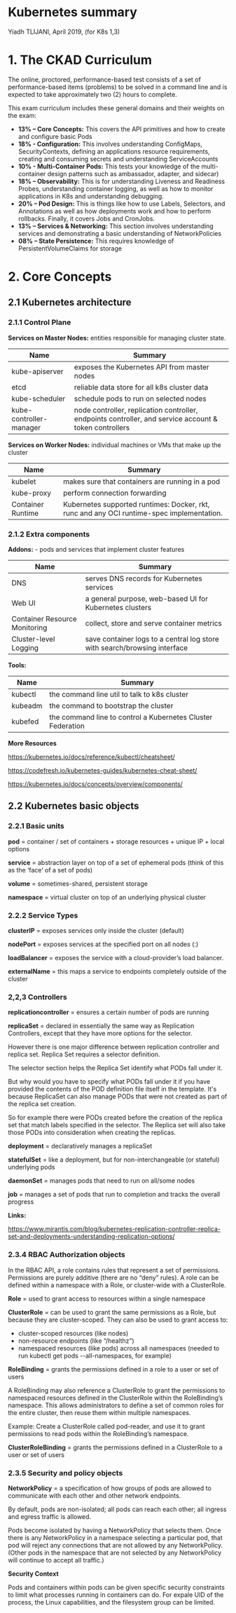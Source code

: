 # Kubernetes summary

Yiadh TLIJANI, April 2019, (for K8s 1,3)

# 1. The CKAD Curriculum

The online, proctored, performance-based test consists of a set of performance-based items (problems) to be solved in a command line and is expected to take approximately two (2) hours to complete.

This exam curriculum includes these general domains and their weights on the exam:

* **13% – Core Concepts:** This covers the API primitives and how to create and configure basic Pods
* **18% - Configuration:** This involves understanding ConfigMaps, SecurityContexts, defining an applications resource requirements, creating and consuming secrets and understanding ServiceAccounts
* **10% - Multi-Container Pods:** This tests your knowledge of the multi-container design patterns such as ambassador, adapter, and sidecar)
* **18% – Observability:** This is for understanding Liveness and Readiness Probes, understanding container logging, as well as how to monitor applications in K8s and understanding debugging.
* **20% – Pod Design:** This is things like how to use Labels, Selectors, and Annotations as well as how deployments work and how to perform rollbacks. Finally, it covers Jobs and CronJobs.
* **13% – Services & Networking:** This section involves understanding services and demonstrating a basic understanding of NetworkPolicies
* **08% – State Persistence:** This requires knowledge of PersistentVolumeClaims for storage



# 2. Core Concepts

## 2.1 Kubernetes architecture

### 2.1.1 Control Plane

**Services on Master Nodes:** entities responsible for managing cluster state.

| Name                     | Summary |
| ------------------------ | ------------- |
| kube-apiserver           | exposes the Kubernetes API from master nodes  |
| etcd                     | reliable data store for all k8s cluster data  |
| kube-scheduler           | schedule pods to run on selected nodes |
| kube-controller-manager  | node controller, replication controller, endpoints controller, and service account & token controllers |


**Services on Worker Nodes:** individual machines or VMs that make up the cluster

| Name              | Summary                                                                                   |
| ----------------- | ----------------------------------------------------------------------------------------- |
| kubelet           | makes sure that containers are running in a pod                                           |
| kube-proxy        | perform connection forwarding                                                             |
| Container Runtime | Kubernetes supported runtimes: Docker, rkt, runc and any OCI runtime-spec implementation. |

### 2.1.2 Extra components

**Addons:** - pods and services that implement cluster features

| Name                          | Summary                                                                   |
| ----------------------------- | ------------------------------------------------------------------------- |
| DNS                           | serves DNS records for Kubernetes services                                |
| Web UI                        | a general purpose, web-based UI for Kubernetes clusters                   |
| Container Resource Monitoring | collect, store and serve container metrics                                |
| Cluster-level Logging         | save container logs to a central log store with search/browsing interface |

**Tools:**

| Name                  | Summary                                                     |
| --------------------- | ----------------------------------------------------------- |
| kubectl               | the command line util to talk to k8s cluster                |
| kubeadm               | the command to bootstrap the cluster                        |
| kubefed               | the command line to control a Kubernetes Cluster Federation |

**More Resources**

https://kubernetes.io/docs/reference/kubectl/cheatsheet/

https://codefresh.io/kubernetes-guides/kubernetes-cheat-sheet/

https://kubernetes.io/docs/concepts/overview/components/



## 2.2 Kubernetes basic objects

### 2.2.1 Basic units

**pod** = container / set of containers + storage resources + unique IP + local options

**service** = abstraction layer on top of a set of ephemeral pods (think of this as the ‘face’ of a set of pods)

**volume** = sometimes-shared, persistent storage

**namespace** = virtual cluster on top of an underlying physical cluster

### 2.2.2 Service Types

**clusterIP** = exposes services only inside the cluster (default)

**nodePort** = exposes services at the specified port on all nodes (<node-ip>:<nodePort>)

**loadBalancer** = exposes the service with a cloud-provider’s load balancer.

**externalName** = this maps a service to endpoints completely outside of the cluster


### 2,2,3 Controllers

**replicationcontroller** = ensures a certain number of pods are running

**replicaSet** = declared in essentially the same way as Replication Controllers, except that they have more options for the selector.

However there is one major difference between replication controller and replica set. Replica Set requires a selector definition.

The selector section helps the Replica Set identify what PODs fall under it.

But why would you have to specify what PODs fall under it if you have provided the contents of the POD definition file itself in the template. It's because ReplicaSet can also manage PODs that were not created as part of the replica set creation.

So for example there were PODs created before the creation of the replica set that match labels specified in the selector. The Replica set will also take those PODs into consideration when creating the replicas.

**deployment** = declaratively manages a replicaSet

**statefulSet** = like a deployment, but for non-interchangeable (or stateful) underlying pods

**daemonSet** = manages pods that need to run on all/some nodes

**job** = manages a set of pods that run to completion and tracks the overall progress

**Links:**

https://www.mirantis.com/blog/kubernetes-replication-controller-replica-set-and-deployments-understanding-replication-options/

### 2.3.4 RBAC Authorization objects

In the RBAC API, a role contains rules that represent a set of permissions. Permissions are purely additive (there are no “deny” rules). A role can be defined within a namespace with a Role, or cluster-wide with a ClusterRole.

**Role** = used to grant access to resources within a single namespace

**ClusterRole** = can be used to grant the same permissions as a Role, but because they are cluster-scoped. They can also be used to grant access to:
- cluster-scoped resources (like nodes)
- non-resource endpoints (like “/healthz”)
- namespaced resources (like pods) across all namespaces (needed to run kubectl get pods --all-namespaces, for example)

**RoleBinding** = grants the permissions defined in a role to a user or set of users

A RoleBinding may also reference a ClusterRole to grant the permissions to namespaced resources defined in the ClusterRole within the RoleBinding’s namespace. This allows administrators to define a set of common roles for the entire cluster, then reuse them within multiple namespaces.

Example: Create a ClusterRole called pod-reader, and use it to grant permissions to read pods within the RoleBinding’s namespace.

**ClusterRoleBinding** =  grants the permissions defined in a ClusterRole to a user or set of users

### 2.3.5 Security and policy objects

**NetworkPolicy** = a specification of how groups of pods are allowed to communicate with each other and other network endpoints.

By default, pods are non-isolated; all pods can reach each other; all ingress and egress traffic is allowed.

Pods become isolated by having a NetworkPolicy that selects them. Once there is any NetworkPolicy in a namespace selecting a particular pod, that pod will reject any connections that are not allowed by any NetworkPolicy. (Other pods in the namespace that are not selected by any NetworkPolicy will continue to accept all traffic.)

**Security Context**

Pods and containers within pods can be given specific security constraints to limit what processes running in containers can do. For expale UID of the process, the Linux capabilities, and the filesystem group can be limited.
